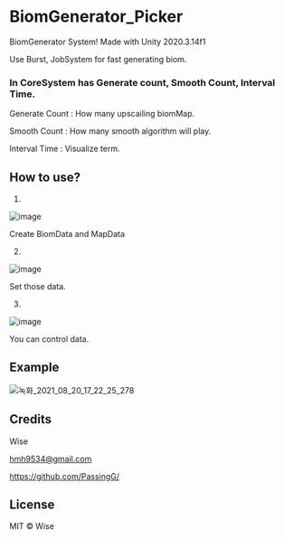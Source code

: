 # BiomGenerator_Picker
 BiomGenerator System!
 Made with Unity 2020.3.14f1
 
 Use Burst, JobSystem for fast generating biom.
 
 
 ### In CoreSystem has Generate count, Smooth Count, Interval Time.
 
 
 Generate Count : How many upscailing biomMap.
 
 Smooth Count : How many smooth algorithm will play.
 
 Interval Time : Visualize term.

 ## How to use?
 
 1.
 ![image](https://user-images.githubusercontent.com/49996889/130202920-3c8c4826-7642-4c8f-9eda-a367b26582a5.png)
 
 Create BiomData and MapData
 
 2.
 ![image](https://user-images.githubusercontent.com/49996889/130202814-adeb098a-91cd-47d1-8a62-ca08d71ad258.png)
 
 Set those data.
 
 3. 
 ![image](https://user-images.githubusercontent.com/49996889/130203037-c7c51489-d094-4f8f-8d27-df56d8bcd400.png)
 
 You can control data.
 
 ## Example
 
 ![녹화_2021_08_20_17_22_25_278](https://user-images.githubusercontent.com/49996889/130203692-771c3a2e-9203-4cdd-9daf-612354b54d98.gif)
 
 
 ## Credits
 
 Wise
 
 hmh9534@gmail.com
 
 https://github.com/PassingG/
 
 ## License
 
 MIT © Wise

